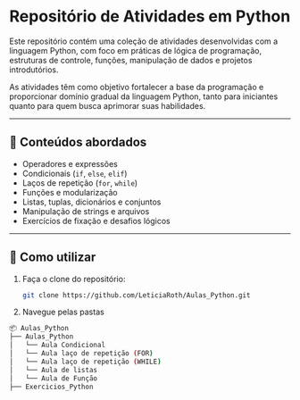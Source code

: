 # Repositório de Atividades em Python

Este repositório contém uma coleção de atividades desenvolvidas com a linguagem Python, com foco em práticas de lógica de programação, estruturas de controle, funções, manipulação de dados e projetos introdutórios.

As atividades têm como objetivo fortalecer a base da programação e proporcionar domínio gradual da linguagem Python, tanto para iniciantes quanto para quem busca aprimorar suas habilidades.

---

## 🧠 Conteúdos abordados

- Operadores e expressões
- Condicionais (`if`, `else`, `elif`)
- Laços de repetição (`for`, `while`)
- Funções e modularização
- Listas, tuplas, dicionários e conjuntos
- Manipulação de strings e arquivos
- Exercícios de fixação e desafios lógicos

---

## 🚀 Como utilizar

1. Faça o clone do repositório:
   ```bash
   git clone https://github.com/LeticiaRoth/Aulas_Python.git
   
2. Navegue pelas pastas
```bash
📦 Aulas_Python
├── Aulas_Python
│   └── Aula Condicional
│   └── Aula laço de repetição (FOR)
│   └── Aula laço de repetição (WHILE)
│   └── Aula de listas
│   └── Aula de Função
├── Exercicios_Python

